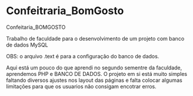 # Confeitraria_BomGosto
Confeitaria_BOMGOSTO


Trabalho de faculdade para o desenvolvimento de um projeto com banco de dados MySQL

OBS: o arquivo .text é para a configuração do banco de dados.

Aqui está um pouco do que aprendi no segundo sementre da faculdade, aprendemos PHP e BANCO DE DADOS.
O projeto em si está muito simples faltando diversos ajustes nos layout das páginas e falta colocar algumas limitações para que os usuarios não consigam encotrar erros.
